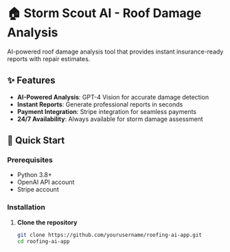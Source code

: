 # 🏠 Storm Scout AI - Roof Damage Analysis

AI-powered roof damage analysis tool that provides instant insurance-ready reports with repair estimates.

## ✨ Features

- **AI-Powered Analysis**: GPT-4 Vision for accurate damage detection
- **Instant Reports**: Generate professional reports in seconds
- **Payment Integration**: Stripe integration for seamless payments
- **24/7 Availability**: Always available for storm damage assessment

## 🚀 Quick Start

### Prerequisites
- Python 3.8+
- OpenAI API account
- Stripe account

### Installation

1. **Clone the repository**
   ```bash
   git clone https://github.com/yourusername/roofing-ai-app.git
   cd roofing-ai-app
   
